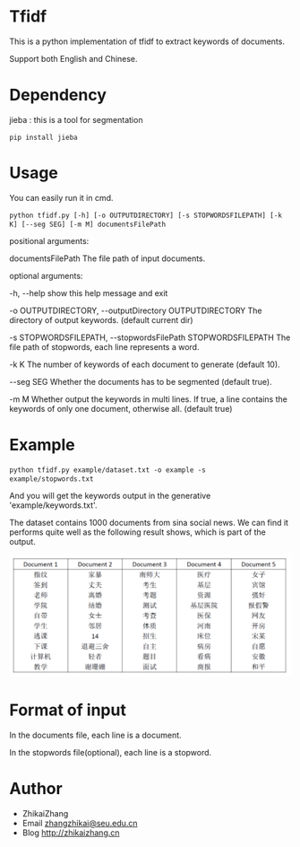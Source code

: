 Tfidf
==========

This is a python implementation of tfidf to extract keywords of documents.

Support both English and Chinese.

Dependency
============

jieba : this is a tool for segmentation

```
pip install jieba
```

Usage
======

You can easily run it in cmd.

```
python tfidf.py [-h] [-o OUTPUTDIRECTORY] [-s STOPWORDSFILEPATH] [-k K] [--seg SEG] [-m M] documentsFilePath
```

positional arguments:

  documentsFilePath     The file path of input documents.

optional arguments:

  -h, --help            show this help message and exit
  
  -o OUTPUTDIRECTORY, --outputDirectory OUTPUTDIRECTORY The directory of output keywords. (default current dir)
						
  -s STOPWORDSFILEPATH, --stopwordsFilePath STOPWORDSFILEPATH The file path of stopwords, each line represents a word.
						
  -k K                  The number of keywords of each document to generate (default 10).
						
  --seg SEG             Whether the documents has to be segmented (default true).
						
  -m M                  Whether output the keywords in multi lines. If true, a line contains the keywords of only one document, otherwise all. (default true)
						
Example
========

```
python tfidf.py example/dataset.txt -o example -s example/stopwords.txt
```
			   
And you will get the keywords output in the generative 'example/keywords.txt'.

The dataset contains 1000 documents from sina social news. We can find it performs quite well as the following result shows, which is part of the output.

![seg_res](https://github.com/laserwave/Tfidf/blob/master/images/seg.png)

Format of input
================

In the documents file, each line is a document.

In the stopwords file(optional), each line is a stopword.

Author
============

 * ZhikaiZhang 
 * Email <zhangzhikai@seu.edu.cn>
 * Blog <http://zhikaizhang.cn>